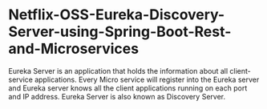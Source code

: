 # Netflix-OSS-Eureka-Discovery-Server-using-Spring-Boot-Rest-and-Microservices
Eureka Server is an application that holds the information about all client-service applications. Every Micro service will register into the Eureka server and Eureka server knows all the client applications running on each port and IP address. Eureka Server is also known as Discovery Server.
